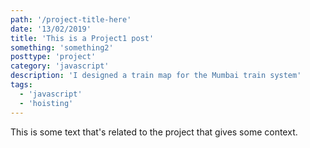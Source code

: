 ```yaml
---
path: '/project-title-here'
date: '13/02/2019'
title: 'This is a Project1 post'
something: 'something2'
posttype: 'project'
category: 'javascript'
description: 'I designed a train map for the Mumbai train system'
tags:
  - 'javascript'
  - 'hoisting'
---
```


This is some text that's related to the project that gives some context.